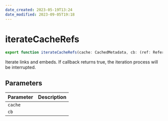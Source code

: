 ```yaml
---
date_created: 2023-05-19T13:24
date_modified: 2023-09-05T19:18
---
```

# iterateCacheRefs

```ts
export function iterateCacheRefs(cache: CachedMetadata, cb: (ref: ReferenceCache) => boolean | void): boolean;
```

Iterate links and embeds. If callback returns true, the iteration process will be interrupted.

## Parameters

| Parameter | Description |
|-----------|-------------|
| `cache` | |
| `cb` | |
